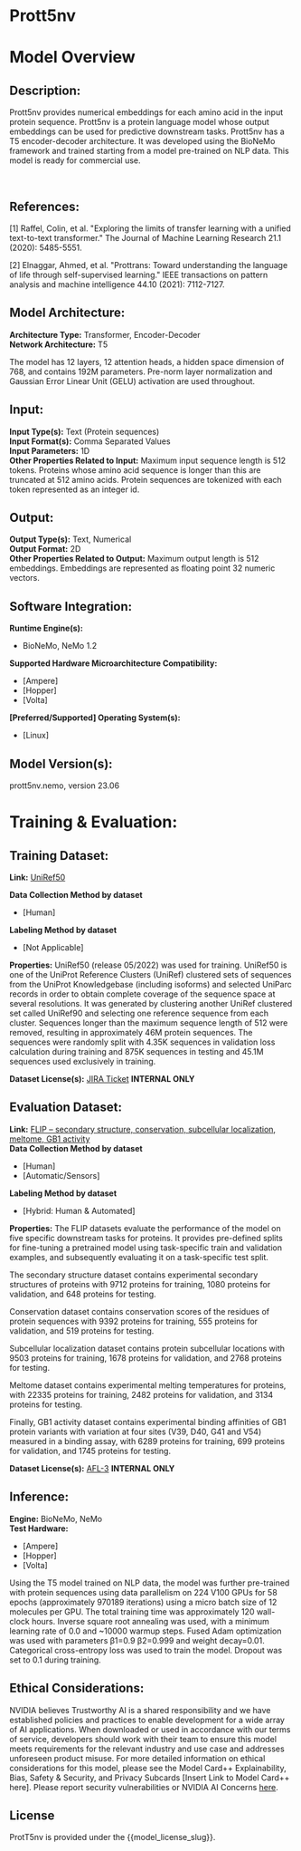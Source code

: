 # Prott5nv

# Model Overview

## Description:

Prott5nv provides numerical embeddings for each amino acid in the input protein sequence. Prott5nv is a protein language model whose output embeddings can be used for predictive downstream tasks. Prott5nv has a T5 encoder-decoder architecture. It was developed using the BioNeMo framework and trained starting from a model pre-trained on NLP data. This model is ready for commercial use.

<br>

## References:

[1] Raffel, Colin, et al. "Exploring the limits of transfer learning with a unified text-to-text transformer." The Journal of Machine Learning Research 21.1 (2020): 5485-5551.

[2] Elnaggar, Ahmed, et al. "Prottrans: Toward understanding the language of life through self-supervised learning." IEEE transactions on pattern analysis and machine intelligence 44.10 (2021): 7112-7127.
<br> 

## Model Architecture: 
**Architecture Type:** Transformer,  Encoder-Decoder<br>
**Network Architecture:** T5 <br>

The model has 12 layers, 12 attention heads, a hidden space dimension of 768, and contains 192M parameters.  Pre-norm layer normalization and Gaussian Error Linear Unit (GELU) activation are used throughout.

## Input:
**Input Type(s):** Text (Protein sequences) <br>
**Input Format(s):** Comma Separated Values <br>
**Input Parameters:** 1D <br>
**Other Properties Related to Input:** Maximum input sequence length is 512 tokens. Proteins whose amino acid sequence is longer than this are truncated at 512 amino acids.  Protein sequences are tokenized with each token represented as an integer id. <br>

## Output:
**Output Type(s):** Text, Numerical <br>
**Output Format:** 2D <br>
**Other Properties Related to Output:** Maximum output length is 512 embeddings. Embeddings are represented as floating point 32 numeric vectors. <br> 

## Software Integration:
**Runtime Engine(s):** 
* BioNeMo, NeMo 1.2 <br>

**Supported Hardware Microarchitecture Compatibility:** <br>
* [Ampere] <br>
* [Hopper] <br>
* [Volta] <br>

**[Preferred/Supported] Operating System(s):** <br>
* [Linux] <br>

## Model Version(s): 
prott5nv.nemo, version 23.06 <br>

# Training & Evaluation: 

## Training Dataset:

**Link:** [UniRef50](https://ftp.uniprot.org/pub/databases/uniprot/uniref/uniref50)  <br>

**Data Collection Method by dataset** <br>
* [Human] <br>

**Labeling Method by dataset** <br>
* [Not Applicable] <br>

**Properties:** 
UniRef50 (release 05/2022) was used for training. UniRef50 is one of the UniProt Reference Clusters (UniRef) clustered sets of sequences from the UniProt Knowledgebase (including isoforms) and selected UniParc records in order to obtain complete coverage of the sequence space at several resolutions. It was generated by clustering another UniRef clustered set called UniRef90 and selecting one reference sequence from each cluster. Sequences longer than the maximum sequence length of 512 were removed, resulting in approximately 46M protein sequences. The sequences were randomly split with 4.35K sequences in validation loss calculation during training and 875K sequences in testing and 45.1M sequences used exclusively in training. <br>

**Dataset License(s):** [JIRA Ticket](https://jirasw.nvidia.com/browse/DGPTT-304) **INTERNAL ONLY** <br>

## Evaluation Dataset:
**Link:** [FLIP – secondary structure, conservation, subcellular localization, meltome, GB1 activity](http://data.bioembeddings.com/public/FLIP/fasta/)  <br>
**Data Collection Method by dataset** <br>
* [Human] <br>
* [Automatic/Sensors] <br>

**Labeling Method by dataset** <br>
* [Hybrid: Human & Automated] <br>

**Properties:** 
The FLIP datasets evaluate the performance of the model on five specific downstream tasks for proteins. It provides pre-defined splits for fine-tuning a pretrained model using task-specific train and validation examples, and subsequently evaluating it on a task-specific test split.

The secondary structure dataset contains experimental secondary structures of proteins with 9712 proteins for training, 1080 proteins for validation, and 648 proteins for testing. 

Conservation dataset contains conservation scores of the residues of protein sequences with 9392 proteins for training, 555 proteins for validation, and 519 proteins for testing. 

Subcellular localization dataset contains protein subcellular locations with 9503 proteins for training, 1678 proteins for validation, and 2768 proteins for testing. 

Meltome dataset contains experimental melting temperatures for proteins, with 22335 proteins for training, 2482 proteins for validation, and 3134 proteins for testing. 

Finally, GB1 activity dataset contains experimental binding affinities of GB1 protein variants with variation at four sites (V39, D40, G41 and V54) measured in a binding assay, with 6289 proteins for training, 699 proteins for validation, and 1745 proteins for testing. <br>

**Dataset License(s):** [AFL-3](https://opensource.org/license/afl-3-0-php/) **INTERNAL ONLY** <br>

## Inference:
**Engine:** BioNeMo, NeMo <br>
**Test Hardware:** <br>
* [Ampere] <br>
* [Hopper] <br>
* [Volta] <br>

Using the T5 model trained on NLP data, the model was further pre-trained with protein sequences using data parallelism on 224 V100 GPUs for 58 epochs (approximately 970189 iterations) using a micro batch size of 12 molecules per GPU. The total training time was approximately 120 wall-clock hours. Inverse square root annealing was used, with a minimum learning rate of 0.0 and ~10000 warmup steps. Fused Adam optimization was used with parameters β1=0.9 β2=0.999 and weight decay=0.01. Categorical cross-entropy loss was used to train the model. Dropout was set to 0.1 during training.

## Ethical Considerations:
NVIDIA believes Trustworthy AI is a shared responsibility and we have established policies and practices to enable development for a wide array of AI applications.  When downloaded or used in accordance with our terms of service, developers should work with their team to ensure this model meets requirements for the relevant industry and use case and addresses unforeseen product misuse.  For more detailed information on ethical considerations for this model, please see the Model Card++ Explainability, Bias, Safety & Security, and Privacy Subcards [Insert Link to Model Card++ here].  Please report security vulnerabilities or NVIDIA AI Concerns [here](https://www.nvidia.com/en-us/support/submit-security-vulnerability/).


## License 
ProtT5nv is provided under the {{model_license_slug}}.